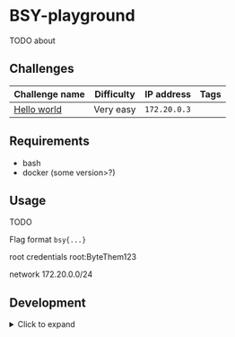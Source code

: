 # BSY-playground

TODO about

## Challenges


| Challenge name                            | Difficulty  | IP address   | Tags  |
|-------------------------------------------|-------------|--------------|-------|
| [Hello world](./challenges/hello-world/)  | Very easy   | `172.20.0.3` |       |


## Requirements

* bash
* docker (some version>?)


## Usage

TODO

Flag format `bsy{...}`

root credentials root:ByteThem123

network 172.20.0.0/24

## Development
<details>
  <summary>Click to expand</summary>

### How to add a challenge

TODO mention template + tests + table in this readme + docker-compose file 

</details>

